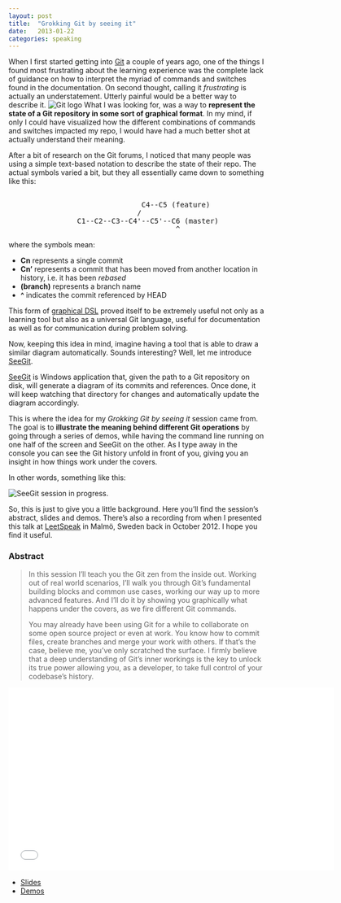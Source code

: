 ```yaml
---
layout: post
title:  "Grokking Git by seeing it"
date:   2013-01-22
categories: speaking
---
```


When I first started getting into [Git][1] a couple of years ago, one of the things I found most frustrating about the learning experience was the complete lack of guidance on how to interpret the myriad of commands and switches found in the documentation. On second thought, calling it _frustrating_ is actually an understatement. Utterly painful would be a better way to describe it. <img alt="Git logo" src="http://git-scm.com/images/logos/downloads/Git-Icon-1788C.png" class="article resize" />
What I was looking for, was a way to **represent the state of a Git repository in some sort of graphical format**. In my mind, if only I could have visualized how the different combinations of commands and switches impacted my repo, I would have had a much better shot at actually understand their meaning.

After a bit of research on the Git forums, I noticed that many people was using a simple text-based notation to describe the state of their repo. The actual symbols varied a bit, but they all essentially came down to something like this:

<pre>

                               C4--C5 (feature)
                              /
                C1--C2--C3--C4'--C5'--C6 (master)
                                       ^
</pre>

where the symbols mean:

  * **Cn** represents a single commit
  * **Cn’** represents a commit that has been moved from another location in history, i.e. it has been _rebased_
  * **(branch)** represents a branch name
  * **^** indicates the commit referenced by HEAD

This form of [graphical DSL][2] proved itself to be extremely useful not only as a learning tool but also as a universal Git language, useful for documentation as well as for communication during problem solving.

Now, keeping this idea in mind, imagine having a tool that is able to draw a similar diagram automatically. Sounds interesting? Well, let me introduce [SeeGit][3].

[SeeGit][3] is Windows application that, given the path to a Git repository on disk, will generate a diagram of its commits and references. Once done, it will keep watching that directory for changes and automatically update the diagram accordingly.

This is where the idea for my _Grokking Git by seeing it_ session came from. The goal is to **illustrate the meaning behind different Git operations** by going through a series of demos, while having the command line running on one half of the screen and SeeGit on the other. As I type away in the console you can see the Git history unfold in front of you, giving you an insight in how things work under the covers.

In other words, something like this:

<img alt="SeeGit session in progress." src="http://megakemp.files.wordpress.com/2013/01/seegitsession.png?w=480" class="screenshot-noshadow" />

So, this is just to give you a little background. Here you’ll find the session’s abstract, slides and demos. There’s also a recording from when I presented this talk at [LeetSpeak][5] in Malmö, Sweden back in October 2012. I hope you find it useful.

### Abstract

> In this session I’ll teach you the Git zen from the inside out. Working out of real world scenarios, I’ll walk you through Git’s fundamental building blocks and common use cases, working our way up to more advanced features. And I’ll do it by showing you graphically what happens under the covers, as we fire different Git commands.
>
> You may already have been using Git for a while to collaborate on some open source project or even at work. You know how to commit files, create branches and merge your work with others. If that’s the case, believe me, you’ve only scratched the surface. I firmly believe that a deep understanding of Git’s inner workings is the key to unlock its true power allowing you, as a developer, to take full control of your codebase’s history.

<a id="video"></a>
<iframe src="//player.vimeo.com/video/52633764?color=8dc63f"
        class="video"
        width="640"
        height="360"
        frameborder="0"
        webkitallowfullscreen
        mozallowfullscreen
        allowfullscreen>
</iframe>

<a id="downloads"></a>
<div class="note downloads">
<ul>
  <li class="slides"><a
  href="http://megakemp.files.wordpress.com/2013/01/grokkinggitbyseeingit-slides.pdf">Slides</a></li>
  <li class="pdf"><a
  href="http://megakemp.files.wordpress.com/2013/01/grokkinggitbyseeingit-demos.pdf">Demos</a></li>
</ul>
</div>

[1]: http://git-scm.com
[2]: http://ayende.com/blog/2966/graphical-domain-specific-languages
[3]: https://github.com/Haacked/SeeGit
[5]: http://leetspeak.se
